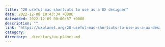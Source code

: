```yaml
---
title: "20 useful mac shortcuts to use as a UX designer"
date: 2022-12-08 10:43:34 +0000
dateadded: 2022-12-09 00:00:57 +0000
description: ""
link: "https://uxplanet.org/20-useful-mac-shortcuts-to-use-as-a-ux-designer-fb72371a68ae?source=rss----819cc2aaeee0---4"
category:
directory: _directory/ux-planet.md
---
```

